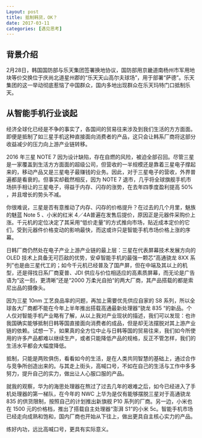 ```yaml
--- 
Layout: post 
title: 抵制韩货，OK？
date: 2017-03-11 
categories: [遇见思考] 
---
```


## 背景介绍
2月28日，韩国国防部与乐天集团签署换地协议，国防部用京畿道南杨州市军用地块等价交换位于庆尚北道星州郡的“乐天天山高尔夫球场”，用于部署“萨德”。乐天集团的这一举动彻底惹恼了中国群众，国内多地出现群众在乐天玛特门口抵制乐天。

## 从智能手机行业谈起
经济全球化已经是不争的事实了，各国间的贸易往来涉及到我们生活的方方面面。即便是抵制了如三星手机这种直接面向消费者的产品，这只会让韩系厂商将这部分收益减少的压力向上游产业链转移。

2016 年三星 NOTE 7 因为设计缺陷，存在自燃的风险，被迫全部召回。尽管三星是一家覆盖到生活方方面面的超级公司，但营收的一半规模还是靠着三星电子撑起来的，移动产品又是三星电子最赚钱的业务。因此，对于三星电子的营收，外界普遍都是看衰的。但事实却截然相反，因为 NOTE 7 退市，几乎将全球旗舰手机市场拱手相让的三星电子，得益于内存、闪存的涨势，在去年四季度盈利提高 50% ，并且增长的势头不减。

你很难说，三星是否有意推动了内存、闪存的价格提升？在过去的几个月里，魅族的魅蓝 Note 5 、小米的红米 4／4A普遍在发售后提价，原因正是元器件采购价上涨。千元机的定位决定了其采用“低价走量”的方式推向市场，贴近成本定价的它们，受到元器件价格变动的影响最快，而这或许只是智能手机市场价格上涨的序幕。

日韩厂商仍然处在电子产业上游产业链的最上层：三星在代表屏幕技术发展方向的 OLED 技术上具备无可匹敌的优势，安卓智能手机的最强一颗芯“高通骁龙 8XX 系列”也是由三星代工的；如今千元机已经普及了国产屏，但在中端及其以上的机型，还是得找日系厂商夏普、JDI 供应与价位相适应的高素质屏幕，而无论是广告语为“这一刻，更清晰”还是“2000 万柔光自拍“的两大厂商，其产品搭载的都是索尼出品的摄像头。

因为三星 10nm 工艺良品率的问题，再加上需要优先供应自家的 S8 系列，所以全球各大厂商都不能在今年上半年推出搭载高通最新处理器“骁龙 835 “的新品。个人仅对智能手机产业略有了解，从以上我对产业现状的描述，我们可以发现：也许我国确实能够抵制日韩等国直接面向消费者的成品，但是却无法摆脱对其上游产业链的依赖。试想一下，如果真的全方位中止与日韩等国的贸易往来，我们如今所使用的许多产品都难以继续生产，或者只能降低产品的规格，反正不管怎样，我们的生活水平都会大幅度降低。

抵制，只能是两败俱伤，看看如今的生活，是在人类共同智慧的基础上，通过合作与竞争所创造出来的。与其走上街头，高喊口号，不如在自己的生活与工作中多多努力，提升自己的实力，做出让人心服口服的产品。

就我的观察，华为的海思处理器在熬过了过去几年的艰难之后，如今已经进入了手机处理器的第一梯队，在今年的 NWC 上华为是仅有能够摆脱三星对于高通骁龙 835 的供货限制，按照自己的计划推出新旗舰 P10 系列的厂商。另一边，小米也在 1500 元的价格档，推出了搭载自主处理器“澎湃 S1”的小米 5c。智能手机市场已经走向成熟和饱和，国内厂商也开始从下往上，做出更具自主核心实力的产品。

练好内功，远比高喊口号，更具有实际意义。

